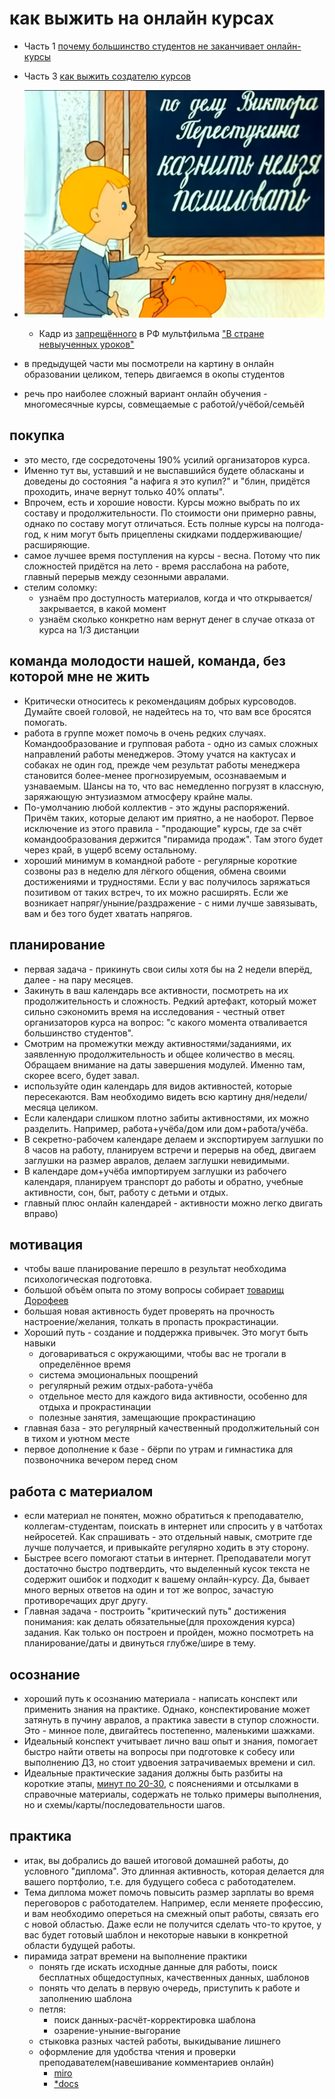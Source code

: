 # как выжить на онлайн курсах

 * Часть 1 [почему большинство студентов не заканчивает онлайн-курсы](./почему_большинство_студентов_не_заканчивает_онлайн-курсы.md)
 * Часть 3 [как выжить создателю курсов](./как_выжить_создателю_курсов.md)

 * ![](./как_выжить_на_онлайн_курсах.jpg)
	* Кадр из [запрещённого](https://www.youtube.com/watch?v=r8_U68YXuqc) в РФ мультфильма ["В стране невыученных уроков"](https://www.youtube.com/watch?v=urN_xv6jIS4)

 * в предыдущей части мы посмотрели на картину в онлайн образовании целиком, теперь двигаемся в окопы студентов
 * речь про наиболее сложный вариант онлайн обучения - многомесячные курсы, совмещаемые с работой/учёбой/семьёй

## покупка

 * это место, где сосредоточены 190% усилий организаторов курса.
 * Именно тут вы, уставший и не выспавшийся будете обласканы и доведены до состояния "а нафига я это купил?" и "блин, придётся проходить, иначе вернут только 40% оплаты".
 * Впрочем, есть и хорошие новости. Курсы можно выбрать по их составу и продолжительности. По стоимости они примерно равны, однако по составу могут отличаться. Есть полные курсы на полгода-год, к ним могут быть прицеплены скидками поддерживающие/расширяющие.
 * самое лучшее время поступления на курсы - весна. Потому что пик сложностей придётся на лето - время расслабона на работе, главный перерыв между сезонными авралами.
 * стелим соломку:
    * узнаём про доступность материалов, когда и что открывается/закрывается, в какой момент
    * узнаём сколько конкретно нам вернут денег в случае отказа от курса на 1/3 дистанции

## команда молодости нашей, команда, без которой мне не жить

 * Критически относитесь к рекомендациям добрых курсоводов. Думайте своей головой, не надейтесь на то, что вам все бросятся помогать.
 * работа в группе может помочь в очень редких случаях. Командообразование и групповая работа - одно из самых сложных направлений работы менеджеров. Этому учатся на кактусах и собаках не один год, прежде чем результат работы менеджера становится более-менее прогнозируемым, осознаваемым и узнаваемым. Шансы на то, что вас немедленно погрузят в классную, заряжающую энтузиазмом атмосферу крайне малы.
 * По-умолчанию любой коллектив - это ждуны распоряжений. Причём таких, которые делают им приятно, а не наоборот. Первое исключение из этого правила - "продающие" курсы, где за счёт командообразования держится "пирамида продаж". Там этого будет через край, в ущерб всему остальному.
 * хороший минимум в командной работе - регулярные короткие созвоны раз в неделю для лёгкого общения, обмена своими достижениями и трудностями. Если у вас получилось заряжаться позитивом от таких встреч, то их можно расширять. Если же возникает напряг/уныние/раздражение - с ними лучше завязывать, вам и без того будет хватать напрягов.

## планирование

 * первая задача - прикинуть свои силы хотя бы на 2 недели вперёд, далее - на пару месяцев.
 * Закинуть в ваш календарь все активности, посмотреть на их продолжительность и сложность. Редкий артефакт, который может сильно сэкономить время на исследования - честный ответ организаторов курса на вопрос: "с какого момента отваливается большинство студентов".
 * Смотрим на промежутки между активностями/заданиями, их заявленную продолжительность и общее количество в месяц. Обращаем внимание на даты завершения модулей. Именно там, скорее всего, будет завал.
 * используйте один календарь для видов активностей, которые пересекаются. Вам необходимо видеть всю картину дня/недели/месяца целиком.
 * Если календари слишком плотно забиты активностями, их можно разделить. Например, работа+учёба/дом или дом+работа/учёба.
 * В секретно-рабочем календаре делаем и экспортируем заглушки по 8 часов на работу, планируем встречи и перерыв на обед, двигаем заглушки на размер авралов, делаем заглушки невидимыми.
 * В календаре дом+учёба импортируем заглушки из рабочего календаря, планируем транспорт до работы и обратно, учебные активности, сон, быт, работу с детьми и отдых.
 * главный плюс онлайн календарей - активности можно легко двигать вправо)

## мотивация

 * чтобы ваше планирование перешло в результат необходима психологическая подготовка.
 * большой объём опыта по этому вопросы собирает [товарищ Дорофеев](https://www.youtube.com/watch?v=0qHffEravwY)
 * большая новая активность будет проверять на прочность настроение/желания, толкать в пропасть прокрастинации.
 * Хороший путь - создание и поддержка привычек. Это могут быть навыки
    * договариваться с окружающими, чтобы вас не трогали в определённое время
    * система эмоциональных поощрений
    * регулярный режим отдых-работа-учёба
    * отдельное место для каждого вида активности, особенно для отдыха и прокрастинации
    * полезные занятия, замещающие прокрастинацию
 * главная база - это регулярный качественный продолжительный сон в тихом и уютном месте
 * первое дополнение к базе - бёрпи по утрам и гимнастика для позвоночника вечером перед сном

## работа с материалом

 * если материал не понятен, можно обратиться к преподавателю, коллегам-студентам, поискать в интернет или спросить у в чатботах нейросетей. Как спрашивать - это отдельный навык, смотрите где лучше получается, и привыкайте регулярно ходить в эту сторону.
 * Быстрее всего помогают статьи в интернет. Преподаватели могут достаточно быстро подтвердить, что выделенный кусок текста не содержит ошибок и подходит к вашему онлайн-курсу. Да, бывает много верных ответов на один и тот же вопрос, зачастую противоречащих друг другу.
 * Главная задача - построить "критический путь" достижения понимания: как делать обязательные(для прохождения курса) задания. Как только он построен и пройден, можно посмотреть на планирование/даты и двинуться глубже/шире в тему.


## осознание

 * хороший путь к осознанию материала - написать конспект или применить знания на практике. Однако, конспектирование может затянуть в пучину авралов, а практика завести в ступор сложности. Это - минное поле, двигайтесь постепенно, маленькими шажками.
 * Идеальный конспект учитывает лично ваш опыт и знания, помогает быстро найти ответы на вопросы при подготовке к собесу или выполнению ДЗ, но стоит удвоения затрачиваемых времени и сил.
 * Идеальные практические задания должны быть разбиты на короткие этапы, [минут по 20-30](https://vc.ru/life/263628-pomodoro-vse-sekrety-odnoy-iz-samyh-prostyh-tehnik-povysheniya-produktivnosti), с пояснениями и отсылками в справочные материалы, содержать не только примеры выполнения, но и схемы/карты/последовательности шагов.

## практика

 * итак, вы добрались до вашей итоговой домашней работы, до условного "диплома". Это длинная активность, которая делается для вашего портфолио, т.е. для будущего собеса с работодателем.
 * Тема диплома может помочь повысить размер зарплаты во время переговоров с работодателем. Например, если меняете профессию, и вам необходимо опереться на смежный опыт работы, связать его с новой областью. Даже если не получится сделать что-то крутое, у вас будет готовый шаблон и некоторые навыки в конкретной области будущей работы.
 * пирамида затрат времени на выполнение практики
    * понять где искать исходные данные для работы, поиск бесплатных общедоступных, качественных данных, шаблонов
    * понять что делать в первую очередь, приступить к работе и заполнению шаблона
    * петля:
		* поиск данных-расчёт-корректировка шаблона
		* озарение-уныние-выгорание
    * стыковка разных частей работы, выкидывание лишнего
    * оформление для удобства чтения и проверки преподавателем(навешивание комментариев онлайн)
		* [miro](https://vc.ru/marketing/384014-est-li-zamena-miro-obzor-interaktivnyh-dosok-rossiyskoy-razrabotki)
		* [*docs](https://ichip.ru/podborki/programmy-prilozheniya/vmesto-google-docs-5-servisov-dlya-sovmestnoj-raboty-s-dokumentami-830882)


